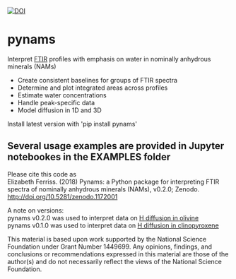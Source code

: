 [![DOI](https://zenodo.org/badge/DOI/10.5281/zenodo.1172001.svg)](https://doi.org/10.5281/zenodo.1172001)
# pynams
Interpret [FTIR](https://en.wikipedia.org/wiki/Fourier_transform_infrared_spectroscopy) profiles with emphasis on water in nominally anhydrous minerals (NAMs)

* Create consistent baselines for groups of FTIR spectra
* Determine and plot integrated areas across profiles
* Estimate water concentrations
* Handle peak-specific data
* Model diffusion in 1D and 3D

Install latest version with 'pip install pynams'
 
## Several usage examples are provided in Jupyter notebookes in the EXAMPLES folder

Please cite this code as  
Elizabeth Ferriss. (2018) Pynams: a Python package for interpreting FTIR spectra of nominally anhydrous minerals (NAMs), v0.2.0; Zenodo. http://doi.org/10.5281/zenodo.1172001

A note on versions:  
pynams v0.2.0 was used to interpret data on [H diffusion in olivine](https://github.com/EFerriss/olivine)  
pynams v0.1.0 was used to interpret data on [H diffusion in clinopyroxene](https://github.com/EFerriss/HydrogenCpx)

This material is based upon work supported by the National Science Foundation under Grant Number 1449699. Any opinions, findings, and conclusions or recommendations expressed in this material are those of the author(s) and do not necessarily reflect the views of the National Science Foundation.

